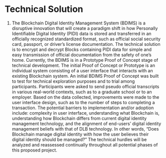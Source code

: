 # Technical Solution

1. The Blockchain Digital Identity Management System (BDIMS) is a disruptive innovation that will create a paradigm shift in how Personally Identifiable Digital Identity (PIDI) data is stored and transferred in an officially recognized standardized format, such as official social security card, passport, or driver’s license documentation. The technical solution is to encrypt and decrypt Blocks containing PIDI data for simple and easy transmission of official documentation from the safety of one’s home. Currently, the BDIMS is in a Prototype Proof of Concept stage of technical development. The initial Proof of Concept or Prototype is an individual system consisting of a user interface that interacts with an existing Blockchain system. An initial BDIMS Proof of Concept was built to test for technical exploration purposes and to trial among participants. Participants were asked to send pseudo official transcripts in various real-world contexts, such as to a graduate school or to an employer. Based on the data collected, improvements were made to the user interface design, such as to the number of steps to completing a transaction. The potential barriers to implementation and/or adoption include: complexity in user interface, understanding what Blockchain is, understanding how Blockchain differs from current digital identity management technology, and the alignment of end-users’ digital identity management beliefs with that of DLB technology. In other words, “Does Blockchain manage digital identity with how the user believes their digital identity should be managed?” The technical hurdles will be analyzed and reassessed continually throughout all potential phases of this proposed project.
